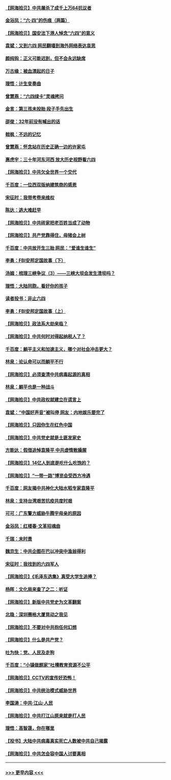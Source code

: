 #### [【网海拾贝】中共屠杀了成千上万64抗议者](../pages/nsc993/n13002713.md?t=06070502) 
#### [金浴凤：“六·四”的伤痕（两篇）](../pages/nsc993/n13001719.md?t=06070502) 
#### [【网海拾贝】国安法下港人悼念“六四”的意义](../pages/nsc993/n13001039.md?t=06070502) 
#### [袁斌：又到六四 网民翻墙到海外网络表达哀思](../pages/nsc993/n13000995.md?t=06070502) 
#### [颜纯钩：正义可能迟到，但不会永远缺席](../pages/nsc993/n13000920.md?t=06070502) 
#### [万古缘：被血漂起的日子](../pages/nsc993/n13000914.md?t=06070502) 
#### [理悟：计生变奏曲](../pages/nsc993/n13000414.md?t=06070502) 
#### [曾慧燕：“六四绿卡”灵魂拷问](../pages/nsc993/n13000277.md?t=06070502) 
#### [金言：第三孩未投胎 段子手先出生](../pages/nsc993/n13000215.md?t=06070502) 
#### [邵俊：32年前没有喊出的话](../pages/nsc993/n13000181.md?t=06070502) 
#### [戟枫：不远的记忆](../pages/nsc993/n13000121.md?t=06070502) 
#### [曾慧燕：怀念站在历史正确一边的许家屯](../pages/nsc993/n13000073.md?t=06070502) 
#### [惠虎宇：三十年河东河西 放大历史视野看六四](../pages/nsc993/n13000018.md?t=06070502) 
#### [【网海拾贝】中共欠全世界一个交代](../pages/nsc993/n12998706.md?t=06070502) 
#### [千百度：一位西双版纳建筑商的感恩](../pages/nsc993/n12998487.md?t=06070502) 
#### [宋征时：我带考卷来维权](../pages/nsc993/n12994088.md?t=06070502) 
#### [陈达：逃大难赶早](../pages/nsc993/n12993569.md?t=06070502) 
#### [【网海拾贝】中共砖家把老百姓当成了动物](../pages/nsc993/n12993483.md?t=06070502) 
#### [【网海拾贝】共产党靠得住，母猪会上树](../pages/nsc993/n12990730.md?t=06070502) 
#### [千百度：中共放开生三胎 网民：“爱谁生谁生”](../pages/nsc993/n12990644.md?t=06070502) 
#### [李勇：FBI安邦定国故事（下）](../pages/nsc993/n12987854.md?t=06070502) 
#### [汤姆：梳理三峡争议（3）——三峡大坝会发生溃坝吗？](../pages/nsc993/n12989806.md?t=06070502) 
#### [理悟：大陆同胞，看好你的孩子](../pages/nsc993/n12989778.md?t=06070502) 
#### [读者投书：非止六四](../pages/nsc993/n12989673.md?t=06070502) 
#### [李勇：FBI安邦定国故事（上）](../pages/nsc993/n12987749.md?t=06070502) 
#### [【网海拾贝】政法系大劫来临？](../pages/nsc993/n12987596.md?t=06070502) 
#### [【网海拾贝】中共何时对得起纳税人了？](../pages/nsc993/n12985578.md?t=06070502) 
#### [千百度：躺平主义和加速主义，哪个对社会冲击更大？](../pages/nsc993/n12985512.md?t=06070502) 
#### [林泉：论认命可以而躺平不行](../pages/nsc993/n12985505.md?t=06070502) 
#### [【网海拾贝】必须查清中共病毒起源的真相](../pages/nsc993/n12984276.md?t=06070502) 
#### [林泉：躺平也是一种战斗](../pages/nsc993/n12984194.md?t=06070502) 
#### [【网海拾贝】中共政权就建立在谎言上](../pages/nsc993/n12981880.md?t=06070502) 
#### [袁斌：“中国好声音”被叫停 网友：内地娱乐要完了](../pages/nsc993/n12981826.md?t=06070502) 
#### [【网海拾贝】只因你生在红色中国](../pages/nsc993/n12979096.md?t=06070502) 
#### [【网海拾贝】中共党史就是土匪发家史](../pages/nsc993/n12976478.md?t=06070502) 
#### [方能达：假借追悼袁隆平 中共虚情散臊腥](../pages/nsc993/n12976396.md?t=06070502) 
#### [【网海拾贝】14亿人到底是吃什么吃饱的？](../pages/nsc993/n12974125.md?t=06070502) 
#### [【网海拾贝】“一带一路”博览会受西方冷遇](../pages/nsc993/n12971787.md?t=06070502) 
#### [千百度：网友揭中共神化大陆水稻专家袁隆平](../pages/nsc993/n12971733.md?t=06070502) 
#### [林泉：支持台湾艰苦抗疫共度时艰](../pages/nsc993/n12971350.md?t=06070502) 
#### [可可：广东警方威胁牛腾宇母亲的原因](../pages/nsc993/n12971100.md?t=06070502) 
#### [金浴凤：红楼春·文革招魂曲](../pages/nsc993/n12970354.md?t=06070502) 
#### [千瑞：末时景](../pages/nsc993/n12970337.md?t=06070502) 
#### [魏京生：中共企图在巴以冲突中渔翁得利](../pages/nsc993/n12970286.md?t=06070502) 
#### [宋征时：我找到的六四军人](../pages/nsc993/n12970213.md?t=06070502) 
#### [【网海拾贝】《毛泽东选集》真受大学生追捧？](../pages/nsc993/n12968779.md?t=06070502) 
#### [杨晖：文化局来查了之二：听证](../pages/nsc993/n12966528.md?t=06070502) 
#### [【网海拾贝】新版中共党史为文革翻案](../pages/nsc993/n12967526.md?t=06070502) 
#### [北隐：深圳赛格大厦晃动之我见](../pages/nsc993/n12967393.md?t=06070502) 
#### [【网海拾贝】不要对中共抱任何幻想](../pages/nsc993/n12965222.md?t=06070502) 
#### [【网海拾贝】什么是共产党？](../pages/nsc993/n12962781.md?t=06070502) 
#### [吐为快：党、人民及走狗](../pages/nsc993/n12962747.md?t=06070502) 
#### [千百度：“小镇做题家”吐槽教育资源不公平](../pages/nsc993/n12962705.md?t=06070502) 
#### [【网海拾贝】CCTV的宣传好恐怖！](../pages/nsc993/n12959984.md?t=06070502) 
#### [【网海拾贝】中共统治模式威胁世界](../pages/nsc993/n12957622.md?t=06070502) 
#### [李国涛：中共‧江山‧人民](../pages/nsc993/n12957502.md?t=06070502) 
#### [【网海拾贝】中共打江山原来就是打人民](../pages/nsc993/n12954345.md?t=06070502) 
#### [理悟：高智晟，你在哪里](../pages/nsc993/n12953115.md?t=06070502) 
#### [【投书】大陆中共病毒真实死亡人数被中共自己揭露](../pages/nsc993/n12953050.md?t=06070502) 
#### [【网海拾贝】中共怎会容中国人讨要真相](../pages/nsc993/n12952161.md?t=06070502) 

----
#### [ >>> 更早内容 <<< ](../indexes/nsc993-earlier.md)
